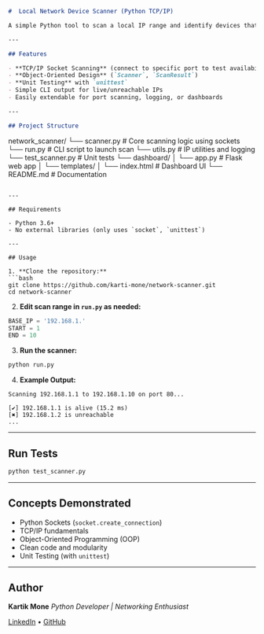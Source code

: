 
```markdown
#  Local Network Device Scanner (Python TCP/IP)

A simple Python tool to scan a local IP range and identify devices that are alive by attempting TCP connections (default: port 80). Designed with OOP principles, socket programming, and unit testing support.

---

## Features

- **TCP/IP Socket Scanning** (connect to specific port to test availability)
- **Object-Oriented Design** (`Scanner`, `ScanResult`)
- **Unit Testing** with `unittest`
- Simple CLI output for live/unreachable IPs
- Easily extendable for port scanning, logging, or dashboards

---

## Project Structure

```

network_scanner/
└── scanner.py              # Core scanning logic using sockets
└── run.py                  # CLI script to launch scan
└── utils.py                # IP utilities and logging
└── test_scanner.py         # Unit tests
└── dashboard/
│   └── app.py              # Flask web app
│   └── templates/
│       └── index.html      # Dashboard UI
└── README.md               # Documentation

````

---

## Requirements

- Python 3.6+
- No external libraries (only uses `socket`, `unittest`)

---

## Usage

1. **Clone the repository:**
```bash
git clone https://github.com/karti-mone/network-scanner.git
cd network-scanner
````

2. **Edit scan range in `run.py` as needed:**

```python
BASE_IP = '192.168.1.'
START = 1
END = 10
```

3. **Run the scanner:**

```bash
python run.py
```

4. **Example Output:**

```
Scanning 192.168.1.1 to 192.168.1.10 on port 80...

[✔] 192.168.1.1 is alive (15.2 ms)
[✖] 192.168.1.2 is unreachable
...
```

---

## Run Tests

```bash
python test_scanner.py
```
---

## Concepts Demonstrated

* Python Sockets (`socket.create_connection`)
* TCP/IP fundamentals
* Object-Oriented Programming (OOP)
* Clean code and modularity
* Unit Testing (with `unittest`)

---

## Author

**Kartik Mone**
*Python Developer | Networking Enthusiast*

[LinkedIn](https://www.linkedin.com/in/kartik-mone-44138b200/) • [GitHub](https://github.com/kartik-mone/)

```
